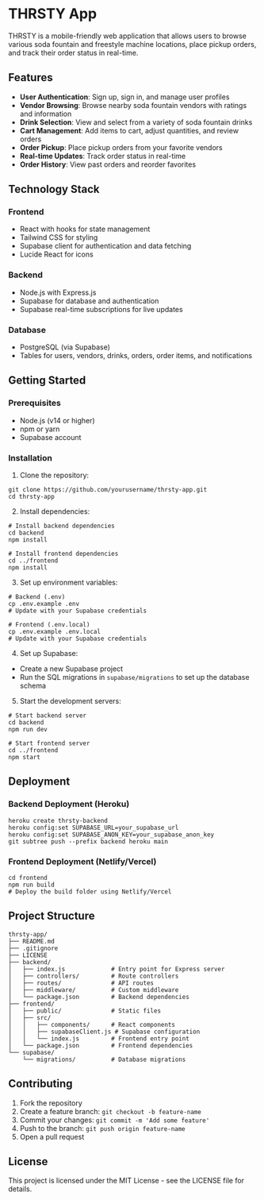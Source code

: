 # THRSTY App

THRSTY is a mobile-friendly web application that allows users to browse various soda fountain and freestyle machine locations, place pickup orders, and track their order status in real-time.

## Features

- **User Authentication**: Sign up, sign in, and manage user profiles
- **Vendor Browsing**: Browse nearby soda fountain vendors with ratings and information
- **Drink Selection**: View and select from a variety of soda fountain drinks
- **Cart Management**: Add items to cart, adjust quantities, and review orders
- **Order Pickup**: Place pickup orders from your favorite vendors
- **Real-time Updates**: Track order status in real-time
- **Order History**: View past orders and reorder favorites

## Technology Stack

### Frontend
- React with hooks for state management
- Tailwind CSS for styling
- Supabase client for authentication and data fetching
- Lucide React for icons

### Backend
- Node.js with Express.js
- Supabase for database and authentication
- Supabase real-time subscriptions for live updates

### Database
- PostgreSQL (via Supabase)
- Tables for users, vendors, drinks, orders, order items, and notifications

## Getting Started

### Prerequisites
- Node.js (v14 or higher)
- npm or yarn
- Supabase account

### Installation

1. Clone the repository:
```
git clone https://github.com/yourusername/thrsty-app.git
cd thrsty-app
```

2. Install dependencies:
```
# Install backend dependencies
cd backend
npm install

# Install frontend dependencies
cd ../frontend
npm install
```

3. Set up environment variables:
```
# Backend (.env)
cp .env.example .env
# Update with your Supabase credentials

# Frontend (.env.local)
cp .env.example .env.local
# Update with your Supabase credentials
```

4. Set up Supabase:
- Create a new Supabase project
- Run the SQL migrations in `supabase/migrations` to set up the database schema

5. Start the development servers:
```
# Start backend server
cd backend
npm run dev

# Start frontend server
cd ../frontend
npm start
```

## Deployment

### Backend Deployment (Heroku)
```
heroku create thrsty-backend
heroku config:set SUPABASE_URL=your_supabase_url
heroku config:set SUPABASE_ANON_KEY=your_supabase_anon_key
git subtree push --prefix backend heroku main
```

### Frontend Deployment (Netlify/Vercel)
```
cd frontend
npm run build
# Deploy the build folder using Netlify/Vercel
```

## Project Structure

```
thrsty-app/
├── README.md
├── .gitignore
├── LICENSE
├── backend/
│   ├── index.js             # Entry point for Express server
│   ├── controllers/         # Route controllers
│   ├── routes/              # API routes
│   ├── middleware/          # Custom middleware
│   └── package.json         # Backend dependencies
├── frontend/
│   ├── public/              # Static files
│   ├── src/
│   │   ├── components/      # React components
│   │   ├── supabaseClient.js # Supabase configuration
│   │   └── index.js         # Frontend entry point
│   └── package.json         # Frontend dependencies
└── supabase/
    └── migrations/          # Database migrations
```

## Contributing

1. Fork the repository
2. Create a feature branch: `git checkout -b feature-name`
3. Commit your changes: `git commit -m 'Add some feature'`
4. Push to the branch: `git push origin feature-name`
5. Open a pull request

## License

This project is licensed under the MIT License - see the LICENSE file for details.
